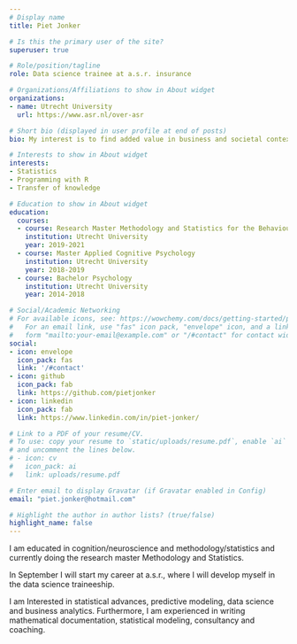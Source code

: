 ```yaml
---
# Display name
title: Piet Jonker

# Is this the primary user of the site?
superuser: true

# Role/position/tagline
role: Data science trainee at a.s.r. insurance

# Organizations/Affiliations to show in About widget
organizations:
- name: Utrecht University
  url: https://www.asr.nl/over-asr

# Short bio (displayed in user profile at end of posts)
bio: My interest is to find added value in business and societal context using statistical knowledge and programming.

# Interests to show in About widget
interests:
- Statistics
- Programming with R
- Transfer of knowledge

# Education to show in About widget
education:
  courses:
  - course: Research Master Methodology and Statistics for the Behavioural, Biomedical and Socials Sciences
    institution: Utrecht University
    year: 2019-2021
  - course: Master Applied Cognitive Psychology
    institution: Utrecht University
    year: 2018-2019
  - course: Bachelor Psychology
    institution: Utrecht University
    year: 2014-2018

# Social/Academic Networking
# For available icons, see: https://wowchemy.com/docs/getting-started/page-builder/#icons
#   For an email link, use "fas" icon pack, "envelope" icon, and a link in the
#   form "mailto:your-email@example.com" or "/#contact" for contact widget.
social:
- icon: envelope
  icon_pack: fas
  link: '/#contact'
- icon: github
  icon_pack: fab
  link: https://github.com/pietjonker
- icon: linkedin
  icon_pack: fab
  link: https://www.linkedin.com/in/piet-jonker/

# Link to a PDF of your resume/CV.
# To use: copy your resume to `static/uploads/resume.pdf`, enable `ai` icons in `params.toml`, 
# and uncomment the lines below.
# - icon: cv
#   icon_pack: ai
#   link: uploads/resume.pdf

# Enter email to display Gravatar (if Gravatar enabled in Config)
email: "piet.jonker@hotmail.com"

# Highlight the author in author lists? (true/false)
highlight_name: false
---
```


I am educated in cognition/neuroscience and methodology/statistics and currently doing the research master Methodology and Statistics. 

In September I will start my career at a.s.r., where I will develop myself in the data science traineeship. 

I am Interested in statistical advances, predictive modeling, data science and business analytics. Furthermore, I am experienced in writing mathematical documentation, statistical modeling, consultancy and coaching.
